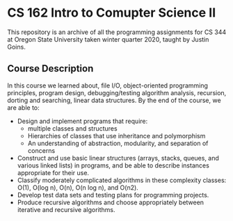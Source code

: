 # CS 162 Intro to Comupter Science II

This repository is an archive of all the programming assignments for CS 344 at Oregon State University taken winter quarter 2020, taught by Justin Goins.

## Course Description

In this course we learned about, file I/O, object-oriented programming principles, program design, debugging/testing
algorithm analysis, recursion, dorting and searching, linear data structures. By the end of the course, we are able to:

- Design and implement programs that require:
  - multiple classes and structures
  - Hierarchies of classes that use inheritance and polymorphism
  - An understanding of abstraction, modularity, and separation of concerns
- Construct and use basic linear structures (arrays, stacks, queues, and various linked lists) in programs, and be able to    describe instances appropriate for their use.
- Classify moderately complicated algorithms in these complexity classes: O(1), O(log n), O(n), O(n log n), and O(n2).
- Develop test data sets and testing plans for programming projects.
- Produce recursive algorithms and choose appropriately between iterative and recursive algorithms.
